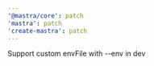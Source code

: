 ```yaml
---
'@mastra/core': patch
'mastra': patch
'create-mastra': patch
---
```


Support custom envFile with --env in dev
